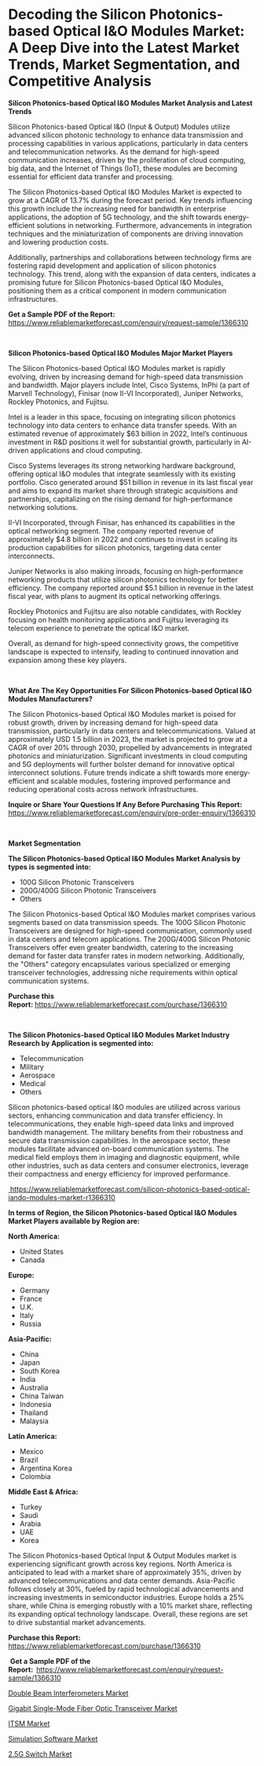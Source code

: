 <p><h1>Decoding the Silicon Photonics-based Optical I&O Modules Market: A Deep Dive into the Latest Market Trends, Market Segmentation, and Competitive Analysis</h1></p><p><strong>Silicon Photonics-based Optical I&O Modules Market Analysis and Latest Trends</strong></p>
<p><p>Silicon Photonics-based Optical I&O (Input & Output) Modules utilize advanced silicon photonic technology to enhance data transmission and processing capabilities in various applications, particularly in data centers and telecommunication networks. As the demand for high-speed communication increases, driven by the proliferation of cloud computing, big data, and the Internet of Things (IoT), these modules are becoming essential for efficient data transfer and processing.</p><p>The Silicon Photonics-based Optical I&O Modules Market is expected to grow at a CAGR of 13.7% during the forecast period. Key trends influencing this growth include the increasing need for bandwidth in enterprise applications, the adoption of 5G technology, and the shift towards energy-efficient solutions in networking. Furthermore, advancements in integration techniques and the miniaturization of components are driving innovation and lowering production costs.</p><p>Additionally, partnerships and collaborations between technology firms are fostering rapid development and application of silicon photonics technology. This trend, along with the expansion of data centers, indicates a promising future for Silicon Photonics-based Optical I&O Modules, positioning them as a critical component in modern communication infrastructures.</p></p>
<p><strong>Get a Sample PDF of the Report:&nbsp;</strong> <a href="https://www.reliablemarketforecast.com/enquiry/request-sample/1366310?utm_campaign=1839&utm_medium=2&utm_source=Github&utm_content=ia&utm_term=05122024&utm_id=silicon-photonics-based-optical-io-modules">https://www.reliablemarketforecast.com/enquiry/request-sample/1366310</a></p>
<p>&nbsp;</p>
<p><strong>Silicon Photonics-based Optical I&O Modules Major Market Players</strong></p>
<p><p>The Silicon Photonics-based Optical I&O Modules market is rapidly evolving, driven by increasing demand for high-speed data transmission and bandwidth. Major players include Intel, Cisco Systems, InPhi (a part of Marvell Technology), Finisar (now II-VI Incorporated), Juniper Networks, Rockley Photonics, and Fujitsu.</p><p>Intel is a leader in this space, focusing on integrating silicon photonics technology into data centers to enhance data transfer speeds. With an estimated revenue of approximately $63 billion in 2022, Intel’s continuous investment in R&D positions it well for substantial growth, particularly in AI-driven applications and cloud computing.</p><p>Cisco Systems leverages its strong networking hardware background, offering optical I&O modules that integrate seamlessly with its existing portfolio. Cisco generated around $51 billion in revenue in its last fiscal year and aims to expand its market share through strategic acquisitions and partnerships, capitalizing on the rising demand for high-performance networking solutions.</p><p>II-VI Incorporated, through Finisar, has enhanced its capabilities in the optical networking segment. The company reported revenue of approximately $4.8 billion in 2022 and continues to invest in scaling its production capabilities for silicon photonics, targeting data center interconnects.</p><p>Juniper Networks is also making inroads, focusing on high-performance networking products that utilize silicon photonics technology for better efficiency. The company reported around $5.1 billion in revenue in the latest fiscal year, with plans to augment its optical networking offerings.</p><p>Rockley Photonics and Fujitsu are also notable candidates, with Rockley focusing on health monitoring applications and Fujitsu leveraging its telecom experience to penetrate the optical I&O market.</p><p>Overall, as demand for high-speed connectivity grows, the competitive landscape is expected to intensify, leading to continued innovation and expansion among these key players.</p></p>
<p>&nbsp;</p>
<p><strong>What Are The Key Opportunities For Silicon Photonics-based Optical I&O Modules Manufacturers?</strong></p>
<p><p>The Silicon Photonics-based Optical I&O Modules market is poised for robust growth, driven by increasing demand for high-speed data transmission, particularly in data centers and telecommunications. Valued at approximately USD 1.5 billion in 2023, the market is projected to grow at a CAGR of over 20% through 2030, propelled by advancements in integrated photonics and miniaturization. Significant investments in cloud computing and 5G deployments will further bolster demand for innovative optical interconnect solutions. Future trends indicate a shift towards more energy-efficient and scalable modules, fostering improved performance and reducing operational costs across network infrastructures.</p></p>
<p><strong>Inquire or Share Your Questions If Any Before Purchasing This Report:</strong> <a href="https://www.reliablemarketforecast.com/enquiry/pre-order-enquiry/1366310?utm_campaign=1839&utm_medium=2&utm_source=Github&utm_content=ia&utm_term=05122024&utm_id=silicon-photonics-based-optical-io-modules">https://www.reliablemarketforecast.com/enquiry/pre-order-enquiry/1366310</a></p>
<p>&nbsp;</p>
<p><strong>Market Segmentation</strong></p>
<p><strong>The Silicon Photonics-based Optical I&O Modules Market Analysis by types is segmented into:</strong></p>
<p><ul><li>100G Silicon Photonic Transceivers</li><li>200G/400G Silicon Photonic Transceivers</li><li>Others</li></ul></p>
<p><p>The Silicon Photonics-based Optical I&O Modules market comprises various segments based on data transmission speeds. The 100G Silicon Photonic Transceivers are designed for high-speed communication, commonly used in data centers and telecom applications. The 200G/400G Silicon Photonic Transceivers offer even greater bandwidth, catering to the increasing demand for faster data transfer rates in modern networking. Additionally, the "Others" category encapsulates various specialized or emerging transceiver technologies, addressing niche requirements within optical communication systems.</p></p>
<p><strong>Purchase this Report:&nbsp;</strong><a href="https://www.reliablemarketforecast.com/purchase/1366310?utm_campaign=1839&utm_medium=2&utm_source=Github&utm_content=ia&utm_term=05122024&utm_id=silicon-photonics-based-optical-io-modules">https://www.reliablemarketforecast.com/purchase/1366310</a></p>
<p>&nbsp;</p>
<p><strong>The Silicon Photonics-based Optical I&O Modules Market Industry Research by Application is segmented into:</strong></p>
<p><ul><li>Telecommunication</li><li>Military</li><li>Aerospace</li><li>Medical</li><li>Others</li></ul></p>
<p><p>Silicon photonics-based optical I&O modules are utilized across various sectors, enhancing communication and data transfer efficiency. In telecommunications, they enable high-speed data links and improved bandwidth management. The military benefits from their robustness and secure data transmission capabilities. In the aerospace sector, these modules facilitate advanced on-board communication systems. The medical field employs them in imaging and diagnostic equipment, while other industries, such as data centers and consumer electronics, leverage their compactness and energy efficiency for improved performance.</p></p>
<p><a href="https://www.reliablemarketforecast.com/silicon-photonics-based-optical-iando-modules-market-r1366310?utm_campaign=1839&utm_medium=2&utm_source=Github&utm_content=ia&utm_term=05122024&utm_id=silicon-photonics-based-optical-io-modules">&nbsp;https://www.reliablemarketforecast.com/silicon-photonics-based-optical-iando-modules-market-r1366310</a></p>
<p><strong>In terms of Region, the Silicon Photonics-based Optical I&O Modules Market Players available by Region are:</strong></p>
<p>
    <p> <strong> North America: </strong>
        <ul>
            <li>United States</li>
            <li>Canada</li>
        </ul>
        </p> 
    <p> <strong> Europe: </strong>
        <ul>
            <li>Germany</li>
            <li>France</li>
            <li>U.K.</li>
            <li>Italy</li>
            <li>Russia</li>
        </ul>
        </p> 
    <p> <strong> Asia-Pacific: </strong>
        <ul>
            <li>China</li>
            <li>Japan</li>
            <li>South Korea</li>
            <li>India</li>
            <li>Australia</li>
            <li>China Taiwan</li>
            <li>Indonesia</li>
            <li>Thailand</li>
            <li>Malaysia</li>
        </ul>
        </p> 
    <p> <strong> Latin America: </strong>
        <ul>
            <li>Mexico</li>
            <li>Brazil</li>
            <li>Argentina Korea</li>
            <li>Colombia</li>
        </ul>
        </p> 
    <p> <strong> Middle East & Africa: </strong>
        <ul>
            <li>Turkey</li>
            <li>Saudi</li>
            <li>Arabia</li>
            <li>UAE</li>
            <li>Korea</li>
        </ul>
    </p>
    </p>
<p><p>The Silicon Photonics-based Optical Input & Output Modules market is experiencing significant growth across key regions. North America is anticipated to lead with a market share of approximately 35%, driven by advanced telecommunications and data center demands. Asia-Pacific follows closely at 30%, fueled by rapid technological advancements and increasing investments in semiconductor industries. Europe holds a 25% share, while China is emerging robustly with a 10% market share, reflecting its expanding optical technology landscape. Overall, these regions are set to drive substantial market advancements.</p></p>
<p><strong>Purchase this Report: </strong><a href="https://www.reliablemarketforecast.com/purchase/1366310?utm_campaign=1839&utm_medium=2&utm_source=Github&utm_content=ia&utm_term=05122024&utm_id=silicon-photonics-based-optical-io-modules">https://www.reliablemarketforecast.com/purchase/1366310</a></p>
<p>&nbsp;<strong>Get a Sample PDF of the Report:&nbsp;&nbsp;</strong><a href="https://www.reliablemarketforecast.com/enquiry/request-sample/1366310?utm_campaign=1839&utm_medium=2&utm_source=Github&utm_content=ia&utm_term=05122024&utm_id=silicon-photonics-based-optical-io-modules">https://www.reliablemarketforecast.com/enquiry/request-sample/1366310</a></p>
<p><strong></strong></p>
<p><p><a href="https://github.com/sofayahoo2023/Market-Research-Report-List-6/blob/main/double-beam-interferometers-market.md?utm_campaign=1839&utm_medium=2&utm_source=Github&utm_content=ia&utm_term=05122024&utm_id=silicon-photonics-based-optical-io-modules">Double Beam Interferometers Market</a></p><p><a href="https://issuu.com/reportprime-2/docs/gigabit-single-mode-fiber-optic-transceiver-market?utm_campaign=1839&utm_medium=2&utm_source=Github&utm_content=ia&utm_term=05122024&utm_id=silicon-photonics-based-optical-io-modules">Gigabit Single-Mode Fiber Optic Transceiver Market</a></p><p><a href="https://www.linkedin.com/pulse/itsm-market-analysis-sizetrends-size-forecast-increasing-cagr-mvaif?utm_campaign=1839&utm_medium=2&utm_source=Github&utm_content=ia&utm_term=05122024&utm_id=silicon-photonics-based-optical-io-modules">ITSM Market</a></p><p><a href="https://www.linkedin.com/pulse/simulation-software-market-scope-shows-upward-growth-projected-ghywf?utm_campaign=1839&utm_medium=2&utm_source=Github&utm_content=ia&utm_term=05122024&utm_id=silicon-photonics-based-optical-io-modules">Simulation Software Market</a></p><p><a href="https://issuu.com/reportprime-2/docs/25g-switch-market-size-2030.pptx?utm_campaign=1839&utm_medium=2&utm_source=Github&utm_content=ia&utm_term=05122024&utm_id=silicon-photonics-based-optical-io-modules">2.5G Switch Market</a></p></p>